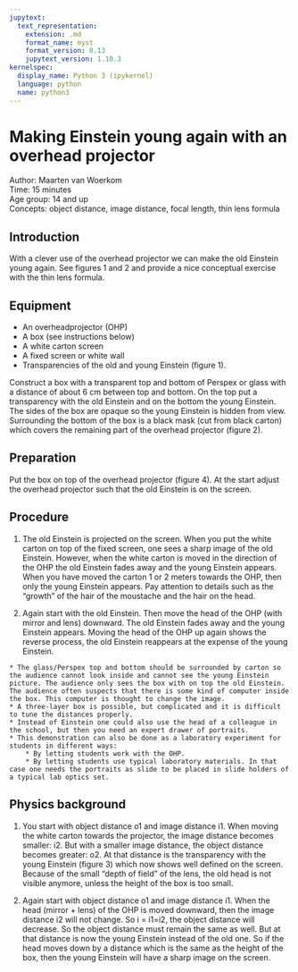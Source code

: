 ```yaml
---
jupytext:
  text_representation:
    extension: .md
    format_name: myst
    format_version: 0.13
    jupytext_version: 1.10.3
kernelspec:
  display_name: Python 3 (ipykernel)
  language: python
  name: python3
---
```


# Making Einstein young again with an overhead projector
Author:     Maarten van Woerkom\
Time:	  	15 minutes\
Age group:	14 and up\
Concepts:	object distance, image distance, focal length, thin lens formula 

## Introduction
With a clever use of the overhead projector we can make the old Einstein young again. See figures 1 and 2 and provide a nice conceptual exercise with the thin lens formula.

## Equipment
* An overheadprojector (OHP)
* A box (see instructions below)
* A white carton screen
* A fixed screen or white wall
* Transparencies of the old and young Einstein (figure 1).

Construct a box with a transparent top and bottom of Perspex or glass with a distance of about 6 cm between top and bottom. On the top put a transparency with the old Einstein and on the bottom the young Einstein. The sides of the box are opaque so the young Einstein is hidden from view. Surrounding the bottom of the box is a black mask (cut from black carton) which covers the remaining part of the overhead projector (figure 2). 

## Preparation
Put the box on top of the overhead projector (figure 4). At the start adjust the overhead projector such that the old Einstein is on the screen.

## Procedure

1.	The old Einstein is projected on the screen. When you put the white carton on top of the fixed screen, one sees a sharp image of the old Einstein. However, when the white carton is moved in the direction of the OHP the old Einstein fades away and the young Einstein appears. When you have moved the carton 1 or 2 meters towards the OHP, then only the young Einstein appears.  Pay attention to details such as the “growth” of the hair of the moustache and the hair on the head.  

2.	Again start with the old Einstein. Then move the head of the OHP (with mirror and lens) downward. The old Einstein fades away and the young Einstein appears. Moving the head of the OHP up again shows the reverse process, the old Einstein reappears at the expense of the young Einstein. 

```{tip}
* The glass/Perspex top and bottom should be surrounded by carton so the audience cannot look inside and cannot see the young Einstein picture. The audience only sees the box with on top the old Einstein. The audience often suspects that there is some kind of computer inside the box. This computer is thought to change the image.  
* A three-layer box is possible, but complicated and it is difficult to tune the distances properly.
* Instead of Einstein one could also use the head of a colleague in the school, but then you need an expert drawer of portraits. 
* This demonstration can also be done as a laboratory experiment for students in different ways: 
    * By letting students work with the OHP. 
    * By letting students use typical laboratory materials. In that case one needs the portraits as slide to be placed in slide holders of a typical lab optics set. 
```


## Physics background
1.	You start with object distance o1 and image distance i1. When moving the white carton towards the projector, the image distance becomes smaller: i2.
But with a smaller image distance, the object distance becomes greater: o2. At that distance is the transparency with the young Einstein (figure 3) which now shows well defined on the screen. Because of the small “depth of field” of the lens, the old head is not visible anymore, unless the height of the box is too small.  

2.	Again start with object distance o1 and image distance i1. When the head (mirror + lens) of the OHP is moved downward, then the image distance i2 will not change. So i = i1=i2, the object distance will decrease. 
So the object distance must remain the same as well. But at that distance is now the young Einstein instead of the old one. So if the head moves down by a distance which is the same as the height of the box, then the young Einstein will have a sharp image on the screen.  
